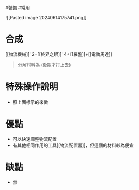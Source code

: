 #裝備 #常用  

![[Pasted image 20240614175741.png]]
# 合成
[[物流機械]]' 2+[[終界之眼]]' 4+[[羅盤]]+[[電動馬達]]
> 分解材料為
	(後期才打上去)
# 特殊操作說明
- 照上面標示的來做
# 優點
- 可以快速調整物流配置
- 有其他相同作用的工具[[物流配置器]]，但這個的材料較為便宜
# 缺點
- 無